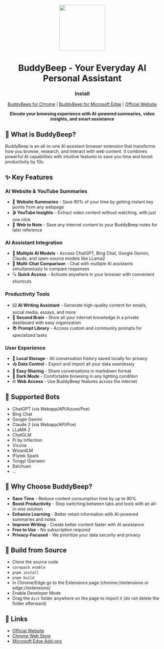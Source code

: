 <p align="center">
    <img src="https://lh3.googleusercontent.com/ByMrvSoXu5EHrRBjG_6Cu0nXPfdy0skOHOkryCoiJou6vUuDjh_aptyy5i4S1tipJKgvZFy817xS3ZMuDCcucAybyg=s1280-w1280-h800" width="150">
</p>

<h1 align="center">BuddyBeep - Your Everyday AI Personal Assistant</h1>

<div align="center">

### Install

<a href="https://chromewebstore.google.com/detail/buddybeep-your-everyday-a/cbibgdcbkoikdkeahemkjkpacmgicaco">BuddyBeep for Chrome</a> | 
<a href="https://microsoftedge.microsoft.com/addons/detail/okjbfkonbgmfhcekhdpbodcfadofdefg">BuddyBeep for Microsoft Edge</a> | 
<a href="https://www.buddybeep.com/">Official Website</a>

**Elevate your browsing experience with AI-powered summaries, video insights, and smart assistance**

</div>

## 🚀 What is BuddyBeep?

BuddyBeep is an all-in-one AI assistant browser extension that transforms how you browse, research, and interact with web content. It combines powerful AI capabilities with intuitive features to save you time and boost productivity by 10x.

## ✨ Key Features

### AI Website & YouTube Summaries
- 📖 **Website Summaries** - Save 90% of your time by getting instant key points from any webpage
- 🎬 **YouTube Insights** - Extract video content without watching, with just one click
- 📝 **Web to Note** - Save any internet content to your BuddyBeep notes for later reference

### AI Assistant Integration
- 🤖 **Multiple AI Models** - Access ChatGPT, Bing Chat, Google Gemini, Claude, and open-source models like LLama2
- 💬 **Multi-Chat Comparison** - Chat with multiple AI assistants simultaneously to compare responses
- 🔍 **Quick Access** - Activate anywhere in your browser with convenient shortcuts

### Productivity Tools
- ⌨️ **AI Writing Assistant** - Generate high-quality content for emails, social media, essays, and more
- 🧠 **Second Brain** - Store all your internet knowledge in a private dashboard with easy organization
- 📚 **Prompt Library** - Access custom and community prompts for specialized tasks

### User Experience
- 💾 **Local Storage** - All conversation history saved locally for privacy
- 📥 **Data Control** - Export and import all your data seamlessly
- 🔗 **Easy Sharing** - Share conversations in markdown format
- 🌙 **Dark Mode** - Comfortable browsing in any lighting condition
- 🌐 **Web Access** - Use BuddyBeep features across the internet

## 🤖 Supported Bots

- ChatGPT (via Webapp/API/Azure/Poe)
- Bing Chat
- Google Gemini
- Claude 2 (via Webapp/API/Poe)
- LLaMA 2
- ChatGLM
- Pi by Inflection
- Vicuna
- WizardLM
- iFlytek Spark
- Tongyi Qianwen
- Baichuan
- ...

## 💯 Why Choose BuddyBeep?

- **Save Time** - Reduce content consumption time by up to 90%
- **Boost Productivity** - Stop switching between tabs and tools with an all-in-one solution
- **Enhance Learning** - Better retain information with AI-powered summaries and notes
- **Improve Writing** - Create better content faster with AI assistance
- **Free to Use** - No subscription required
- **Privacy-Focused** - We prioritize your data security and privacy

## 🔨 Build from Source

- Clone the source code
- `corepack enable`
- `pnpm install`
- `pnpm build`
- In Chrome/Edge go to the Extensions page (chrome://extensions or edge://extensions)
- Enable Developer Mode
- Drag the `dist` folder anywhere on the page to import it (do not delete the folder afterward)

## 🔗 Links

- [Official Website](https://www.buddybeep.com/)
- [Chrome Web Store](https://chromewebstore.google.com/detail/buddybeep-your-everyday-a/cbibgdcbkoikdkeahemkjkpacmgicaco)
- [Microsoft Edge Add-ons](https://microsoftedge.microsoft.com/addons/detail/okjbfkonbgmfhcekhdpbodcfadofdefg)
